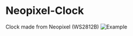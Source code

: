 # Neopixel-Clock
Clock made from Neopixel (WS2812B)
![Example](https://user-images.githubusercontent.com/71424781/153758131-a909f7d1-8f2f-4d7a-aebc-ea30be481352.jpg)
